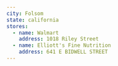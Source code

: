 ```yaml
---
city: Folsom
state: california
stores:
  - name: Walmart
    address: 1018 Riley Street
  - name: Elliott's Fine Nutrition
    address: 641 E BIDWELL STREET
---
```


